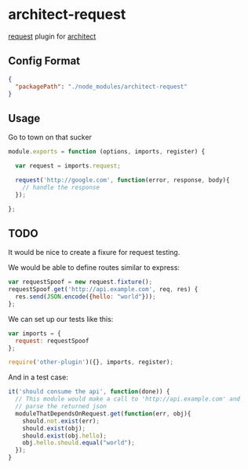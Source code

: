 # architect-request

[request](https://github.com/mikeal/request) plugin for 
[architect](https://github.com/c9/architect)

## Config Format

```json
{
  "packagePath": "./node_modules/architect-request"
}
```

## Usage

Go to town on that sucker

```js
module.exports = function (options, imports, register) {

  var request = imports.request;

  request('http://google.com', function(error, response, body){
    // handle the response
  });

};
```

## TODO
It would be nice to create a fixure for request testing.

We would be able to define routes similar to express:

```js
var requestSpoof = new request.fixture();
requestSpoof.get('http://api.example.com', req, res) {
  res.send(JSON.encode({hello: "world"}));
};
```

We can set up our tests like this:

```js
var imports = {
  request: requestSpoof
};

require('other-plugin')({}, imports, register);
```

And in a test case:

```js
it('should consume the api', function(done)) {
  // This module would make a call to 'http://api.example.com' and
  // parse the returned json
  moduleThatDependsOnRequest.get(function(err, obj){
    should.not.exist(err);
    should.exist(obj);
    should.exist(obj.hello);
    obj.hello.should.equal("world");
  });
}
```
